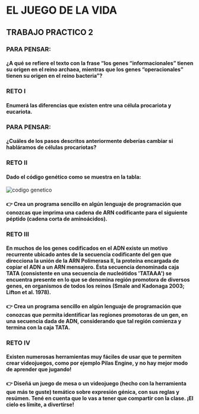 # EL JUEGO DE LA VIDA

## TRABAJO PRACTICO 2


### PARA PENSAR: 
#### ¿A qué se refiere el texto con la frase “los genes “informacionales” tienen su origen en el reino archaea, mientras que los genes “operacionales” tienen su origen en el reino bacteria”?

### **RETO I**
#### Enumerá las diferencias que existen entre una célula procariota y eucariota.

### PARA PENSAR: 
#### ¿Cuáles de los pasos descritos anteriormente deberías cambiar si habláramos de células procariotas?

### **RETO II**
#### Dado el código genético como se muestra en la tabla:
![codigo genetico](https://github.com/wisaku/Bioinformatica-UNQ/blob/master/TP2_ElJuegoDeLaVida/extra/codigo_genetico.jpg)
#### 👉 Crea un programa sencillo en algún lenguaje de programación que conozcas que imprima una cadena de ARN codificante para el siguiente péptido (cadena corta de aminoácidos). 

### **RETO III**
#### En muchos de los genes codificados en el ADN existe un motivo recurrente ubicado antes de la secuencia codificante del gen que direcciona la unión de la ARN Polimerasa II, la proteína encargada de copiar el ADN a un ARN mensajero. Ésta secuencia denominada caja TATA (consistente en una secuencia de nucleótidos 'TATAAA') se encuentra presente en lo que se denomina región promotora de diversos genes, en organismos de todos los reinos (Smale and Kadonaga 2003; Lifton et al. 1978).  

#### 👉 Crea un programa sencillo en algún lenguaje de programación que conozcas que permita identificar las regiones promotoras de un gen, en una secuencia dada de ADN, considerando que tal región comienza y termina con la caja TATA.

### **RETO IV**
#### Existen numerosas herramientas muy fáciles de usar que te permiten crear videojuegos, como por ejemplo Pilas Engine, y no hay mejor modo de aprender que jugando! 

#### 👉 Diseñá un juego de mesa o un videojuego (hecho con la herramienta que más te guste) temático sobre expresión génica, con sus reglas y resúmen. Tené en cuenta que lo vas a tener que compartir con la clase. ¡El cielo es límite, a divertirse! 

